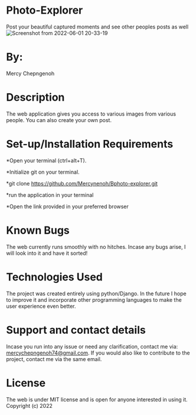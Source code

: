# Photo-Explorer
Post your beautiful captured moments and see other peoples posts as well
![Screenshot from 2022-06-01 20-33-19](https://user-images.githubusercontent.com/94294714/171467432-6f915aba-1eed-42d1-82c5-925982f1cc62.png)


# By:
Mercy Chepngenoh

# Description
The web application gives you access to various images from various people. You can also create your own post.

# Set-up/Installation Requirements
*Open your terminal (ctrl+alt+T).

*Initialize git on your terminal.

*git clone https://github.com/Mercynenoh/Bphoto-explorer.git

*run the application in your terminal

*Open the link provided in your preferred browser

# Known Bugs
The web currently runs smoothly with no hitches. Incase any bugs arise, I will look into it and have it sorted!

# Technologies Used
The project was created entirely using python/Django. In the future I hope to improve it and incorporate other programming languages to make the user experience even better.

# Support and contact details
Incase you run into any issue or need any clarification, contact me via: mercychepngenoh74@gmail.com. If you would also like to contribute to the project, contact me via the same email.

# License
The web is under MIT license and is open for anyone interested in using it. Copyright (c) 2022
